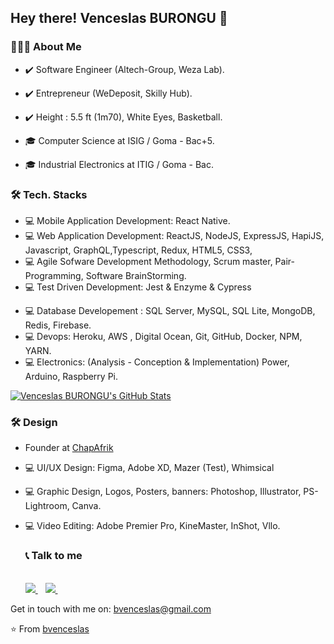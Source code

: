 
<h2> Hey there! Venceslas BURONGU 👋</h2>

<h3> 👨🏻‍💻 About Me </h3>

- ✔️ Software Engineer (Altech-Group, Weza Lab).
- ✔️ Entrepreneur (WeDeposit, Skilly Hub).
- ✔️ Height : 5.5 ft (1m70), White Eyes, Basketball.


- 🎓  Computer Science at ISIG / Goma - Bac+5.
- 🎓  Industrial Electronics at ITIG / Goma - Bac.

<h3>🛠 Tech. Stacks</h3>

- 💻 Mobile Application Development: React Native.
- 💻 Web Application Development: ReactJS, NodeJS, ExpressJS, HapiJS, Javascript, GraphQL,Typescript, Redux, HTML5, CSS3, 
- 💻 Agile Sofware Development Methodology, Scrum master, Pair-Programming, Software BrainStorming.
- 💻 Test Driven Development: Jest & Enzyme & Cypress
<!-- - 💻 Enterprise Application Development(Desktop): Java Swing -->
- 💻 Database Developement : SQL Server, MySQL, SQL Lite, MongoDB, Redis, Firebase.
- 💻 Devops: Heroku, AWS <!--Google Cloud -->, Digital Ocean, Git, GitHub, Docker, NPM, YARN.
- 💻 Electronics: (Analysis - Conception & Implementation) Power, Arduino, Raspberry Pi.


[![Venceslas BURONGU's GitHub Stats](https://github-readme-stats.vercel.app/api?username=bvenceslas&show_icons=true)](https://github.com/bvenceslas)


<h3>🛠 Design</h3>

- Founder at [ChapAfrik](https://twitter.com/chapafrik)

- 💻 UI/UX Design: Figma, Adobe XD, Mazer (Test), Whimsical
- 💻 Graphic Design, Logos, Posters, banners: Photoshop, Illustrator, PS-Lightroom, Canva.
- 💻 Video Editing: Adobe Premier Pro, KineMaster, InShot, Vllo.

   <h3>📞 Talk to me</h3>

   <br/>

  <a href="https://www.linkedin.com/in/venceslas-burongu/">
    <img src="https://img.shields.io/badge/linkedin-%230077B5.svg?&style=for-the-badge&logo=linkedin&logoColor=white" />
  </a>&nbsp;&nbsp;
  <a href="https://twitter.com/bvenceslas">    
    <img src="https://img.shields.io/badge/twitter-%230077B5.svg?&style=for-the-badge&logo=twitter&logoColor=white" />        
  </a>&nbsp;&nbsp;
</p>


Get in touch with me on: <a href='mailto:bvenceslas@gmail.com'>bvenceslas@gmail.com</a>


⭐️ From [bvenceslas](https://github.com/bvenceslas)
